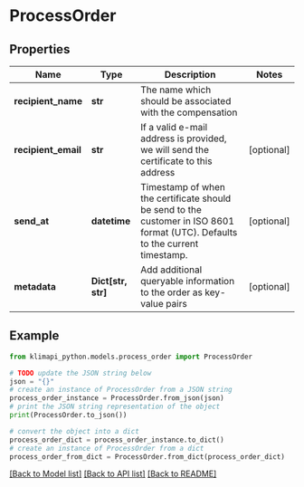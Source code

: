# ProcessOrder


## Properties

Name | Type | Description | Notes
------------ | ------------- | ------------- | -------------
**recipient_name** | **str** | The name which should be associated with the compensation | 
**recipient_email** | **str** | If a valid e-mail address is provided, we will send the certificate to this address | [optional] 
**send_at** | **datetime** | Timestamp of when the certificate should be send to the customer in ISO 8601 format (UTC). Defaults to the current timestamp. | [optional] 
**metadata** | **Dict[str, str]** | Add additional queryable information to the order as key-value pairs | [optional] 

## Example

```python
from klimapi_python.models.process_order import ProcessOrder

# TODO update the JSON string below
json = "{}"
# create an instance of ProcessOrder from a JSON string
process_order_instance = ProcessOrder.from_json(json)
# print the JSON string representation of the object
print(ProcessOrder.to_json())

# convert the object into a dict
process_order_dict = process_order_instance.to_dict()
# create an instance of ProcessOrder from a dict
process_order_from_dict = ProcessOrder.from_dict(process_order_dict)
```
[[Back to Model list]](../README.md#documentation-for-models) [[Back to API list]](../README.md#documentation-for-api-endpoints) [[Back to README]](../README.md)



